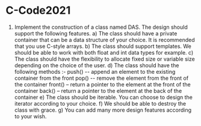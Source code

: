 # C-Code2021
1. Implement the construction of a class named DAS. The design should support  the following features.   a) The class should have a private container that can be a data structure of your  choice. It is recommended that you use C-style arrays.  b)  The class should support templates. We should be able to work with both  float and int data types for example.  c) The class should have the flexibility to allocate fixed size or variable size  depending on the choice of the user.  d)  The class should have the following methods :-   push() -- append an element to the existing container from the front   pop() --  remove the element from the front of the container   front() – return a pointer to the element at the front of the container   back() – return a pointer to the element at the back of the container  e) The class should be iterable. You can choose to design the iterator according  to your choice.  f) We should be able to destroy the class with grace.  g) You can add many more design features according to your wish. 
